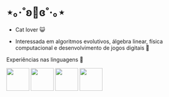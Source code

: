 # ⋆｡‧˚ʚ🍓ɞ˚‧｡⋆
+ Cat lover 😺

+ Interessada em algoritmos evolutivos, álgebra linear, física computacional e desenvolvimento de jogos digitais 🐻

Experiências nas linguagens 🐰
<div>
    <img src="https://cdn.jsdelivr.net/gh/devicons/devicon/icons/python/python-original-wordmark.svg" width="60" height="60" style="display: inline-block;" />
    <img src="https://cdn.jsdelivr.net/gh/devicons/devicon/icons/matlab/matlab-original.svg" width="60" height="60" style="display: inline-block;" />
    <img src="https://cdn.jsdelivr.net/gh/devicons/devicon/icons/c/c-original.svg" width="60" height="60" style="display: inline-block;" />
    <img src="https://cdn.jsdelivr.net/gh/devicons/devicon/icons/cplusplus/cplusplus-original.svg" width="60" height="60" style="display: inline-block;"  />
</div>

